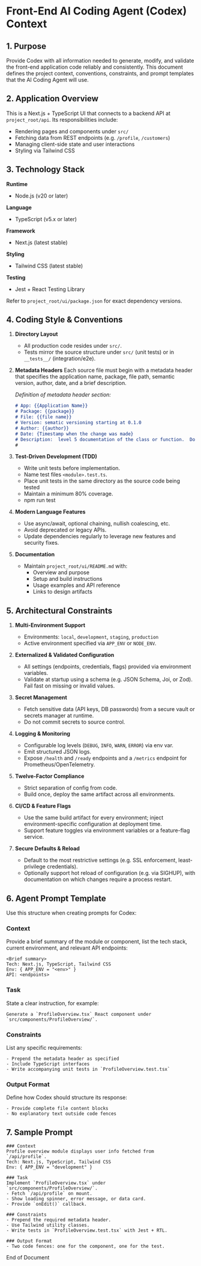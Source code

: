 # Front-End AI Coding Agent (Codex) Context

## 1. Purpose

Provide Codex with all information needed to generate, modify, and validate the front-end application code reliably and consistently. This document defines the project context, conventions, constraints, and prompt templates that the AI Coding Agent will use.

## 2. Application Overview

This is a Next.js + TypeScript UI that connects to a backend API at `project_root/api`. Its responsibilities include:

* Rendering pages and components under `src/`
* Fetching data from REST endpoints (e.g. `/profile`, `/customers`)
* Managing client-side state and user interactions
* Styling via Tailwind CSS

## 3. Technology Stack

**Runtime**

* Node.js (v20 or later)

**Language**

* TypeScript (v5.x or later)

**Framework**

* Next.js (latest stable)

**Styling**

* Tailwind CSS (latest stable)

**Testing**

* Jest + React Testing Library

Refer to `project_root/ui/package.json` for exact dependency versions.

## 4. Coding Style & Conventions

1. **Directory Layout**

   * All production code resides under `src/`.
   * Tests mirror the source structure under `src/` (unit tests) or in `__tests__/` (integration/e2e).

2. **Metadata Headers**
   Each source file must begin with a metadata header that specifies the application name, package, file path, semantic version, author, date, and a brief description.

   *Definition of metadata header section:*

   ```markdown
   # App: {{Application Name}}
   # Package: {{package}}
   # File: {{file name}}
   # Version: sematic versioning starting at 0.1.0
   # Author: {{author}}
   # Date: {Timestamp when the change was made}
   # Description:  level 5 documentation of the class or function.  Document each method or function in the file.  
   #
   ```

3. **Test-Driven Development (TDD)**

   * Write unit tests before implementation.
   * Name test files `<module>.test.ts`.
   * Place unit tests in the same directory as the source code being tested
   * Maintain a minimum 80% coverage.
   * npm run test

4. **Modern Language Features**

   * Use async/await, optional chaining, nullish coalescing, etc.
   * Avoid deprecated or legacy APIs.
   * Update dependencies regularly to leverage new features and security fixes.

5. **Documentation**

   * Maintain `project_root/ui/README.md` with:
      * Overview and purpose
      * Setup and build instructions
      * Usage examples and API reference
      * Links to design artifacts

## 5. Architectural Constraints

1. **Multi-Environment Support**

   * Environments: `local`, `development`, `staging`, `production`
   * Active environment specified via `APP_ENV` or `NODE_ENV`.

2. **Externalized & Validated Configuration**

   * All settings (endpoints, credentials, flags) provided via environment variables.
   * Validate at startup using a schema (e.g. JSON Schema, Joi, or Zod). Fail fast on missing or invalid values.

3. **Secret Management**

   * Fetch sensitive data (API keys, DB passwords) from a secure vault or secrets manager at runtime.
   * Do not commit secrets to source control.

4. **Logging & Monitoring**

   * Configurable log levels (`DEBUG`, `INFO`, `WARN`, `ERROR`) via env var.
   * Emit structured JSON logs.
   * Expose `/health` and `/ready` endpoints and a `/metrics` endpoint for Prometheus/OpenTelemetry.

5. **Twelve-Factor Compliance**

   * Strict separation of config from code.
   * Build once, deploy the same artifact across all environments.

6. **CI/CD & Feature Flags**

   * Use the same build artifact for every environment; inject environment-specific configuration at deployment time.
   * Support feature toggles via environment variables or a feature-flag service.

7. **Secure Defaults & Reload**

   * Default to the most restrictive settings (e.g. SSL enforcement, least-privilege credentials).
   * Optionally support hot reload of configuration (e.g. via SIGHUP), with documentation on which changes require a process restart.

## 6. Agent Prompt Template

Use this structure when creating prompts for Codex:

### Context

Provide a brief summary of the module or component, list the tech stack, current environment, and relevant API endpoints:

```
<Brief summary>
Tech: Next.js, TypeScript, Tailwind CSS
Env: { APP_ENV = "<env>" }
API: <endpoints>
```

### Task

State a clear instruction, for example:

```
Generate a `ProfileOverview.tsx` React component under `src/components/ProfileOverview/`.
```

### Constraints

List any specific requirements:

```
- Prepend the metadata header as specified
- Include TypeScript interfaces
- Write accompanying unit tests in `ProfileOverview.test.tsx`
```

### Output Format

Define how Codex should structure its response:

```
- Provide complete file content blocks
- No explanatory text outside code fences
```

## 7. Sample Prompt

```
### Context
Profile overview module displays user info fetched from `/api/profile`.
Tech: Next.js, TypeScript, Tailwind CSS
Env: { APP_ENV = "development" }

### Task
Implement `ProfileOverview.tsx` under `src/components/ProfileOverview/`.
- Fetch `/api/profile` on mount.
- Show loading spinner, error message, or data card.
- Provide `onEdit()` callback.

### Constraints
- Prepend the required metadata header.
- Use Tailwind utility classes.
- Write tests in `ProfileOverview.test.tsx` with Jest + RTL.

### Output Format
- Two code fences: one for the component, one for the test.
```


End of Document

